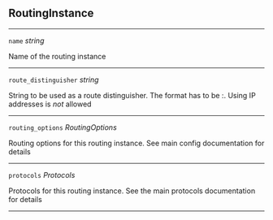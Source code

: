 



## RoutingInstance






<hr />

<div class="dd">

<code>name</code>  <i>string</i>

</div>
<div class="dt">

Name of the routing instance

</div>

<hr />

<div class="dd">

<code>route_distinguisher</code>  <i>string</i>

</div>
<div class="dt">

String to be used as a route distinguisher.
The format has to be <uint32>:<uint32>. Using IP addresses is *not* allowed

</div>

<hr />

<div class="dd">

<code>routing_options</code>  <i>RoutingOptions</i>

</div>
<div class="dt">

Routing options for this routing instance. See main config documentation for details

</div>

<hr />

<div class="dd">

<code>protocols</code>  <i>Protocols</i>

</div>
<div class="dt">

Protocols for this routing instance. See the main protocols documentation for details

</div>

<hr />




